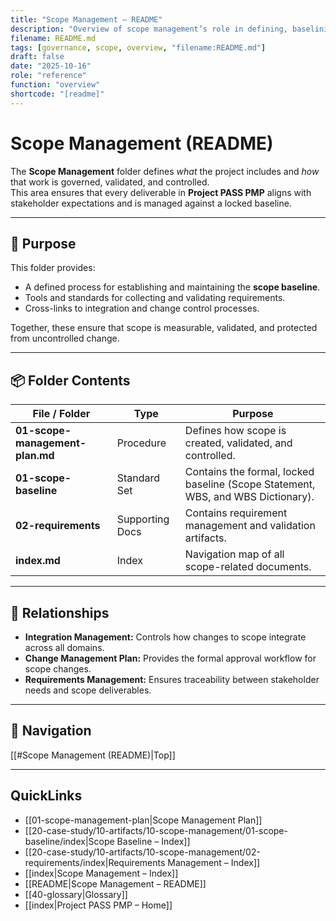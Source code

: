 ```yaml
---
title: "Scope Management – README"
description: "Overview of scope management’s role in defining, baselining, and controlling project deliverables within the Project PASS PMP plan."
filename: README.md
tags: [governance, scope, overview, "filename:README.md"]
draft: false
date: "2025-10-16"
role: "reference"
function: "overview"
shortcode: "[readme]"
---
```


# Scope Management (README)

The **Scope Management** folder defines *what* the project includes and *how* that work is governed, validated, and controlled.  
This area ensures that every deliverable in **Project PASS PMP** aligns with stakeholder expectations and is managed against a locked baseline.

---

## 📘 Purpose
This folder provides:
- A defined process for establishing and maintaining the **scope baseline**.  
- Tools and standards for collecting and validating requirements.  
- Cross-links to integration and change control processes.  

Together, these ensure that scope is measurable, validated, and protected from uncontrolled change.

---

## 📦 Folder Contents

| File / Folder | Type | Purpose |
|----------------|------|----------|
| **01-scope-management-plan.md** | Procedure | Defines how scope is created, validated, and controlled. |
| **01-scope-baseline** | Standard Set | Contains the formal, locked baseline (Scope Statement, WBS, and WBS Dictionary). |
| **02-requirements** | Supporting Docs | Contains requirement management and validation artifacts. |
| **index.md** | Index | Navigation map of all scope-related documents. |

---

## 🔗 Relationships
- **Integration Management:** Controls how changes to scope integrate across all domains.  
- **Change Management Plan:** Provides the formal approval workflow for scope changes.  
- **Requirements Management:** Ensures traceability between stakeholder needs and scope deliverables.  

---

## 🧭 Navigation

[[#Scope Management (README)|Top]]

---

## QuickLinks
- [[01-scope-management-plan|Scope Management Plan]]
- [[20-case-study/10-artifacts/10-scope-management/01-scope-baseline/index|Scope Baseline – Index]]
- [[20-case-study/10-artifacts/10-scope-management/02-requirements/index|Requirements Management – Index]]
- [[index|Scope Management – Index]]
- [[README|Scope Management – README]]
- [[40-glossary|Glossary]]
- [[index|Project PASS PMP – Home]]
